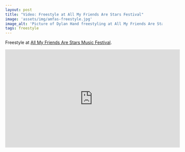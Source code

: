 ```yaml
---
layout: post
title: "Video: Freestyle at All My Friends Are Stars Festival"
image: 'assets/img/amfas-freestyle.jpg'
image_alt: 'Picture of Dylan Hand freestyling at All My Friends Are Stars Festival in Gothenburg'
tags: freestyle
---
```


Freestyle at [All My Friends Are Stars Music Festival](https://www.allmyfriendsarestars.com/).

<iframe width="560" height="315" src="https://www.youtube-nocookie.com/embed/NWsypGJQH7o" frameborder="0" allow="accelerometer; autoplay; encrypted-media; gyroscope; picture-in-picture" allowfullscreen></iframe>
